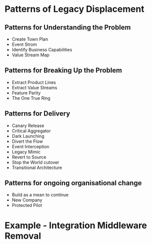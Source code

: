 # Patterns of Legacy Displacement


## Patterns for Understanding the Problem

- Create Town Plan
- Event Strom
- Identify Business Capabilities
- Value Stream Map

## Patterns for Breaking Up the Problem

- Extract Product Lines
- Extract Value Streams
- Feature Parity
- The One True Ring

## Patterns for Delivery

- Canary Release
- Critical Aggregator
- Dark Launching
- Divert the Flow
- Event Interception
- Legacy Mimic
- Revert to Source
- Stop the World cutover
- Transitional Architecture

## Patterns for ongoing organisational change

- Build as a mean to continue
- New Company
- Protected Pilot


# Example - Integration Middleware Removal





